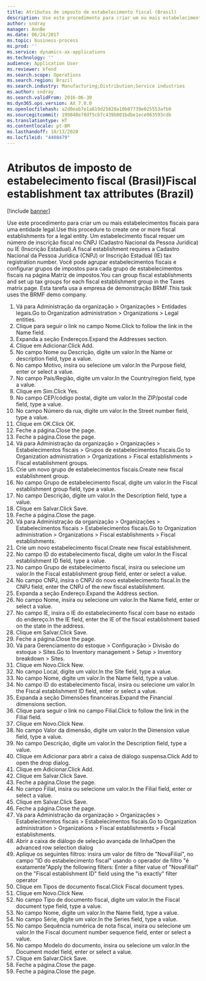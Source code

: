 ```yaml
---
title: Atributos de imposto de estabelecimento fiscal (Brasil)
description: Use este procedimento para criar um ou mais estabelecimentos fiscais para uma entidade legal.
author: sndray
manager: AnnBe
ms.date: 06/24/2017
ms.topic: business-process
ms.prod: ''
ms.service: dynamics-ax-applications
ms.technology: ''
audience: Application User
ms.reviewer: kfend
ms.search.scope: Operations
ms.search.region: Brazil
ms.search.industry: Manufacturing;Distribution;Service industries
ms.author: sndray
ms.search.validFrom: 2016-06-30
ms.dyn365.ops.version: AX 7.0.0
ms.openlocfilehash: a2d0eab7e1a619d25820a10b07739e025553afb0
ms.sourcegitcommit: 199848e78df5cb7c439b001bdbe1ece963593cdb
ms.translationtype: HT
ms.contentlocale: pt-BR
ms.lasthandoff: 10/13/2020
ms.locfileid: "4408479"
---
```

# <a name="fiscal-establishment-tax-attributes-brazil"></a><span data-ttu-id="b2c26-103">Atributos de imposto de estabelecimento fiscal (Brasil)</span><span class="sxs-lookup"><span data-stu-id="b2c26-103">Fiscal establishment tax attributes (Brazil)</span></span>

[!include [banner](../../includes/banner.md)]

<span data-ttu-id="b2c26-104">Use este procedimento para criar um ou mais estabelecimentos fiscais para uma entidade legal.</span><span class="sxs-lookup"><span data-stu-id="b2c26-104">Use this procedure to create one or more fiscal establishments for a legal entity.</span></span> <span data-ttu-id="b2c26-105">Um estabelecimento fiscal requer um número de inscrição fiscal no CNPJ (Cadastro Nacional da Pessoa Jurídica) ou IE (Inscrição Estadual).</span><span class="sxs-lookup"><span data-stu-id="b2c26-105">A fiscal establishment requires a Cadastro Nacional da Pessoa Jurídica (CNPJ) or Inscrição Estadual (IE) tax registration number.</span></span> <span data-ttu-id="b2c26-106">Você pode agrupar estabelecimentos fiscais e configurar grupos de impostos para cada grupo de estabelecimentos fiscais na página Matriz de impostos.</span><span class="sxs-lookup"><span data-stu-id="b2c26-106">You can group fiscal establishments and set up tax groups for each fiscal establishment group in the Taxes matrix page.</span></span> <span data-ttu-id="b2c26-107">Esta tarefa usa a empresa de demonstração BRMF.</span><span class="sxs-lookup"><span data-stu-id="b2c26-107">This task uses the BRMF demo company.</span></span>

1. <span data-ttu-id="b2c26-108">Vá para Administração da organização > Organizações > Entidades legais.</span><span class="sxs-lookup"><span data-stu-id="b2c26-108">Go to Organization administration > Organizations > Legal entities.</span></span>
2. <span data-ttu-id="b2c26-109">Clique para seguir o link no campo Nome.</span><span class="sxs-lookup"><span data-stu-id="b2c26-109">Click to follow the link in the Name field.</span></span>
3. <span data-ttu-id="b2c26-110">Expanda a seção Endereços.</span><span class="sxs-lookup"><span data-stu-id="b2c26-110">Expand the Addresses section.</span></span>
4. <span data-ttu-id="b2c26-111">Clique em Adicionar.</span><span class="sxs-lookup"><span data-stu-id="b2c26-111">Click Add.</span></span>
5. <span data-ttu-id="b2c26-112">No campo Nome ou Descrição, digite um valor.</span><span class="sxs-lookup"><span data-stu-id="b2c26-112">In the Name or description field, type a value.</span></span>
6. <span data-ttu-id="b2c26-113">No campo Motivo, insira ou selecione um valor.</span><span class="sxs-lookup"><span data-stu-id="b2c26-113">In the Purpose field, enter or select a value.</span></span>
7. <span data-ttu-id="b2c26-114">No campo País/Região, digite um valor.</span><span class="sxs-lookup"><span data-stu-id="b2c26-114">In the Country/region field, type a value.</span></span>
8. <span data-ttu-id="b2c26-115">Clique em Sim.</span><span class="sxs-lookup"><span data-stu-id="b2c26-115">Click Yes.</span></span>
9. <span data-ttu-id="b2c26-116">No campo CEP/código postal, digite um valor.</span><span class="sxs-lookup"><span data-stu-id="b2c26-116">In the ZIP/postal code field, type a value.</span></span>
10. <span data-ttu-id="b2c26-117">No campo Número da rua, digite um valor.</span><span class="sxs-lookup"><span data-stu-id="b2c26-117">In the Street number field, type a value.</span></span>
11. <span data-ttu-id="b2c26-118">Clique em OK.</span><span class="sxs-lookup"><span data-stu-id="b2c26-118">Click OK.</span></span>
12. <span data-ttu-id="b2c26-119">Feche a página.</span><span class="sxs-lookup"><span data-stu-id="b2c26-119">Close the page.</span></span>
13. <span data-ttu-id="b2c26-120">Feche a página.</span><span class="sxs-lookup"><span data-stu-id="b2c26-120">Close the page.</span></span>
14. <span data-ttu-id="b2c26-121">Vá para Administração da organização > Organizações > Estabelecimentos fiscais > Grupos de estabelecimentos fiscais.</span><span class="sxs-lookup"><span data-stu-id="b2c26-121">Go to Organization administration > Organizations > Fiscal establishments > Fiscal establishment groups.</span></span>
15. <span data-ttu-id="b2c26-122">Crie um novo grupo de estabelecimentos fiscais.</span><span class="sxs-lookup"><span data-stu-id="b2c26-122">Create new fiscal establishment group.</span></span>
16. <span data-ttu-id="b2c26-123">No campo Grupo de estabelecimento fiscal, digite um valor.</span><span class="sxs-lookup"><span data-stu-id="b2c26-123">In the Fiscal establishment group field, type a value.</span></span>
17. <span data-ttu-id="b2c26-124">No campo Descrição, digite um valor.</span><span class="sxs-lookup"><span data-stu-id="b2c26-124">In the Description field, type a value.</span></span>
18. <span data-ttu-id="b2c26-125">Clique em Salvar.</span><span class="sxs-lookup"><span data-stu-id="b2c26-125">Click Save.</span></span>
19. <span data-ttu-id="b2c26-126">Feche a página.</span><span class="sxs-lookup"><span data-stu-id="b2c26-126">Close the page.</span></span>
20. <span data-ttu-id="b2c26-127">Vá para Administração da organização > Organizações > Estabelecimentos fiscais > Estabelecimentos fiscais.</span><span class="sxs-lookup"><span data-stu-id="b2c26-127">Go to Organization administration > Organizations > Fiscal establishments > Fiscal establishments.</span></span>
21. <span data-ttu-id="b2c26-128">Crie um novo estabelecimento fiscal.</span><span class="sxs-lookup"><span data-stu-id="b2c26-128">Create new fiscal establishment.</span></span>
22. <span data-ttu-id="b2c26-129">No campo ID do estabelecimento fiscal, digite um valor.</span><span class="sxs-lookup"><span data-stu-id="b2c26-129">In the Fiscal establishment ID field, type a value.</span></span>
23. <span data-ttu-id="b2c26-130">No campo Grupo de estabelecimento fiscal, insira ou selecione um valor.</span><span class="sxs-lookup"><span data-stu-id="b2c26-130">In the Fiscal establishment group field, enter or select a value.</span></span>
24. <span data-ttu-id="b2c26-131">No campo CNPJ, insira o CNPJ do novo estabelecimento fiscal.</span><span class="sxs-lookup"><span data-stu-id="b2c26-131">In the CNPJ field, enter the CNPJ of the new fiscal establishment.</span></span>
25. <span data-ttu-id="b2c26-132">Expanda a seção Endereço.</span><span class="sxs-lookup"><span data-stu-id="b2c26-132">Expand the Address section.</span></span>
26. <span data-ttu-id="b2c26-133">No campo Nome, insira ou selecione um valor.</span><span class="sxs-lookup"><span data-stu-id="b2c26-133">In the Name field, enter or select a value.</span></span>
27. <span data-ttu-id="b2c26-134">No campo IE, insira o IE do estabelecimento fiscal com base no estado do endereço.</span><span class="sxs-lookup"><span data-stu-id="b2c26-134">In the IE field, enter the IE of the fiscal establishment based on the state in the address.</span></span>
28. <span data-ttu-id="b2c26-135">Clique em Salvar.</span><span class="sxs-lookup"><span data-stu-id="b2c26-135">Click Save.</span></span>
29. <span data-ttu-id="b2c26-136">Feche a página.</span><span class="sxs-lookup"><span data-stu-id="b2c26-136">Close the page.</span></span>
30. <span data-ttu-id="b2c26-137">Vá para Gerenciamento do estoque > Configuração > Divisão do estoque > Sites.</span><span class="sxs-lookup"><span data-stu-id="b2c26-137">Go to Inventory management > Setup > Inventory breakdown > Sites.</span></span>
31. <span data-ttu-id="b2c26-138">Clique em Novo.</span><span class="sxs-lookup"><span data-stu-id="b2c26-138">Click New.</span></span>
32. <span data-ttu-id="b2c26-139">No campo Local, digite um valor.</span><span class="sxs-lookup"><span data-stu-id="b2c26-139">In the Site field, type a value.</span></span>
33. <span data-ttu-id="b2c26-140">No campo Nome, digite um valor.</span><span class="sxs-lookup"><span data-stu-id="b2c26-140">In the Name field, type a value.</span></span>
34. <span data-ttu-id="b2c26-141">No campo ID do estabelecimento fiscal, insira ou selecione um valor.</span><span class="sxs-lookup"><span data-stu-id="b2c26-141">In the Fiscal establishment ID field, enter or select a value.</span></span>
35. <span data-ttu-id="b2c26-142">Expanda a seção Dimensões financeiras.</span><span class="sxs-lookup"><span data-stu-id="b2c26-142">Expand the Financial dimensions section.</span></span>
36. <span data-ttu-id="b2c26-143">Clique para seguir o link no campo Filial.</span><span class="sxs-lookup"><span data-stu-id="b2c26-143">Click to follow the link in the Filial field.</span></span>
37. <span data-ttu-id="b2c26-144">Clique em Novo.</span><span class="sxs-lookup"><span data-stu-id="b2c26-144">Click New.</span></span>
38. <span data-ttu-id="b2c26-145">No campo Valor da dimensão, digite um valor.</span><span class="sxs-lookup"><span data-stu-id="b2c26-145">In the Dimension value field, type a value.</span></span>
39. <span data-ttu-id="b2c26-146">No campo Descrição, digite um valor.</span><span class="sxs-lookup"><span data-stu-id="b2c26-146">In the Description field, type a value.</span></span>
40. <span data-ttu-id="b2c26-147">Clique em Adicionar para abrir a caixa de diálogo suspensa.</span><span class="sxs-lookup"><span data-stu-id="b2c26-147">Click Add to open the drop dialog.</span></span>
41. <span data-ttu-id="b2c26-148">Clique em Adicionar.</span><span class="sxs-lookup"><span data-stu-id="b2c26-148">Click Add.</span></span>
42. <span data-ttu-id="b2c26-149">Clique em Salvar.</span><span class="sxs-lookup"><span data-stu-id="b2c26-149">Click Save.</span></span>
43. <span data-ttu-id="b2c26-150">Feche a página.</span><span class="sxs-lookup"><span data-stu-id="b2c26-150">Close the page.</span></span>
44. <span data-ttu-id="b2c26-151">No campo Filial, insira ou selecione um valor.</span><span class="sxs-lookup"><span data-stu-id="b2c26-151">In the Filial field, enter or select a value.</span></span>
45. <span data-ttu-id="b2c26-152">Clique em Salvar.</span><span class="sxs-lookup"><span data-stu-id="b2c26-152">Click Save.</span></span>
46. <span data-ttu-id="b2c26-153">Feche a página.</span><span class="sxs-lookup"><span data-stu-id="b2c26-153">Close the page.</span></span>
47. <span data-ttu-id="b2c26-154">Vá para Administração da organização > Organizações > Estabelecimentos fiscais > Estabelecimentos fiscais.</span><span class="sxs-lookup"><span data-stu-id="b2c26-154">Go to Organization administration > Organizations > Fiscal establishments > Fiscal establishments.</span></span>
48. <span data-ttu-id="b2c26-155">Abrir a caixa de diálogo de seleção avançada de linha</span><span class="sxs-lookup"><span data-stu-id="b2c26-155">Open the advanced row selection dialog</span></span>
49. <span data-ttu-id="b2c26-156">Aplique os seguintes filtros: insira um valor de filtro de "NovaFilial", no campo "ID do estabelecimento fiscal" usando o operador de filtro "é exatamente"</span><span class="sxs-lookup"><span data-stu-id="b2c26-156">Apply the following filters: Enter a filter value of "NovaFilial" on the "Fiscal establishment ID" field using the "is exactly" filter operator</span></span>
50. <span data-ttu-id="b2c26-157">Clique em Tipos de documento fiscal.</span><span class="sxs-lookup"><span data-stu-id="b2c26-157">Click Fiscal document types.</span></span>
51. <span data-ttu-id="b2c26-158">Clique em Novo.</span><span class="sxs-lookup"><span data-stu-id="b2c26-158">Click New.</span></span>
52. <span data-ttu-id="b2c26-159">No campo Tipo de documento fiscal, digite um valor.</span><span class="sxs-lookup"><span data-stu-id="b2c26-159">In the Fiscal document type field, type a value.</span></span>
53. <span data-ttu-id="b2c26-160">No campo Nome, digite um valor.</span><span class="sxs-lookup"><span data-stu-id="b2c26-160">In the Name field, type a value.</span></span>
54. <span data-ttu-id="b2c26-161">No campo Série, digite um valor.</span><span class="sxs-lookup"><span data-stu-id="b2c26-161">In the Series field, type a value.</span></span>
55. <span data-ttu-id="b2c26-162">No campo Sequência numérica de nota fiscal, insira ou selecione um valor.</span><span class="sxs-lookup"><span data-stu-id="b2c26-162">In the Fiscal document number sequence field, enter or select a value.</span></span>
56. <span data-ttu-id="b2c26-163">No campo Modelo do documento, insira ou selecione um valor.</span><span class="sxs-lookup"><span data-stu-id="b2c26-163">In the Document model field, enter or select a value.</span></span>
57. <span data-ttu-id="b2c26-164">Clique em Salvar.</span><span class="sxs-lookup"><span data-stu-id="b2c26-164">Click Save.</span></span>
58. <span data-ttu-id="b2c26-165">Feche a página.</span><span class="sxs-lookup"><span data-stu-id="b2c26-165">Close the page.</span></span>
59. <span data-ttu-id="b2c26-166">Feche a página.</span><span class="sxs-lookup"><span data-stu-id="b2c26-166">Close the page.</span></span>

